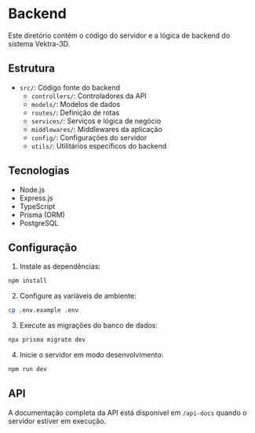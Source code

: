 # Backend

Este diretório contém o código do servidor e a lógica de backend do sistema Vektra-3D.

## Estrutura

- `src/`: Código fonte do backend
  - `controllers/`: Controladores da API
  - `models/`: Modelos de dados
  - `routes/`: Definição de rotas
  - `services/`: Serviços e lógica de negócio
  - `middlewares/`: Middlewares da aplicação
  - `config/`: Configurações do servidor
  - `utils/`: Utilitários específicos do backend

## Tecnologias

- Node.js
- Express.js
- TypeScript
- Prisma (ORM)
- PostgreSQL

## Configuração

1. Instale as dependências:
```bash
npm install
```

2. Configure as variáveis de ambiente:
```bash
cp .env.example .env
```

3. Execute as migrações do banco de dados:
```bash
npx prisma migrate dev
```

4. Inicie o servidor em modo desenvolvimento:
```bash
npm run dev
```

## API

A documentação completa da API está disponível em `/api-docs` quando o servidor estiver em execução. 